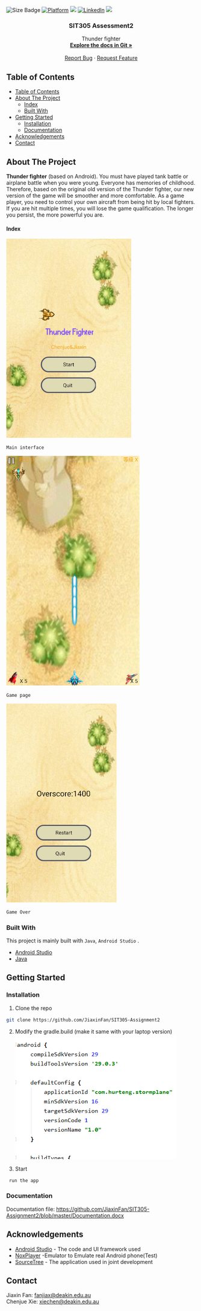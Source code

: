 ![Size Badge](https://img.shields.io/github/size/BubbleKID/dynamic-table/dist/bundle.js.svg?maxAge=2592000)
[![Platform](https://img.shields.io/badge/platform-win--31%20%7C%20win--64-lightgrey)](https://img.shields.io/badge/platform-win--31%20%7C%20win--64-lightgrey)
[![](https://img.shields.io/badge/License-Apache-brightgreen)](http://www.apache.org/licenses/)
[![LinkedIn](https://img.shields.io/badge/LinkedIn-Jiaxin%20Fan-yellow)](https://www.linkedin.com/in/jiaxin-fan-6aa43918b/)
[![](https://img.shields.io/badge/LinkedIn-Chenjue%20Xie-green)](https://www.linkedin.com/in/%E6%B2%89%E7%8F%8F-%E8%A7%A3-39450818b/)
<br />
<p align="center">
  <h3 align="center">SIT305 Assessment2  </h3>
  <p align="center">
    Thunder fighter 
    <br />
    <a href="https://github.com/JiaxinFan/SIT305-Assignment2"><strong>Explore the docs in Git »</strong></a>
    <br />
    <br />
    <a href="https://github.com/JiaxinFan/SIT305-Assignment2/blob/master/Issues">Report Bug</a>
    ·
    <a href="https://github.com/JiaxinFan/SIT305-Assignment2/blob/master/Issues">Request Feature</a>
  </p>
</p>

<!-- TABLE OF CONTENTS -->
## Table of Contents

- [Table of Contents](#table-of-contents)
- [About The Project](#about-the-project)
    - [Index](#index)
  - [Built With](#built-with)
- [Getting Started](#getting-started)
  - [Installation](#installation)
  - [Documentation](#documentation)
- [Acknowledgements](#acknowledgements)
- [Contact](#contact)

<!-- ABOUT THE PROJECT -->
## About The Project

<b>Thunder fighter</b>  (based on Android). You must have played tank battle or airplane battle when you were young. Everyone has memories of childhood. Therefore, based on the original old version of the Thunder fighter, our new version of the game will be smoother and more comfortable. As a game player, you need to control your own aircraft from being hit by local fighters. If you are hit multiple times, you will lose the game qualification. The longer you persist, the more powerful you are.

#### Index
![Screen Shot](main.png)  
```sh
Main interface
``` 
![Screen Shot](second.PNG)  
```sh
Game page
``` 
![Screen Shot](Over.png)
```sh
Game Over
``` 
### Built With

This project is mainly built with `Java`, `Android Studio` .
* [Android Studio](https://developer.android.com/reference)
* [Java](https://www.java.com)



<!-- GETTING STARTED -->
## Getting Started

### Installation

1. Clone the repo

```sh
git clone https://github.com/JiaxinFan/SIT305-Assignment2
```

2. Modify the gradle.build (make it same with your laptop version)
![Screen Shot](gradle.PNG)

3. Start

```sh
 run the app
```

### Documentation

 Documentation file: 
 https://github.com/JiaxinFan/SIT305-Assignment2/blob/master/Documentation.docx


<!-- ACKNOWLEDGEMENTS -->
## Acknowledgements

  * [Android Studio](https://developer.android.com/reference) - The code and UI framework used
  * [NoxPlayer](https://www.yeshen.com/) -Emulator to Emulate real Android phone(Test)
  * [SourceTree](https://www.sourcetreeapp.com/) - The application used in joint development

<!-- CONTACT -->
## Contact

Jiaxin Fan: fanjiax@deakin.edu.au  
Chenjue Xie: xiechen@deakin.edu.au
